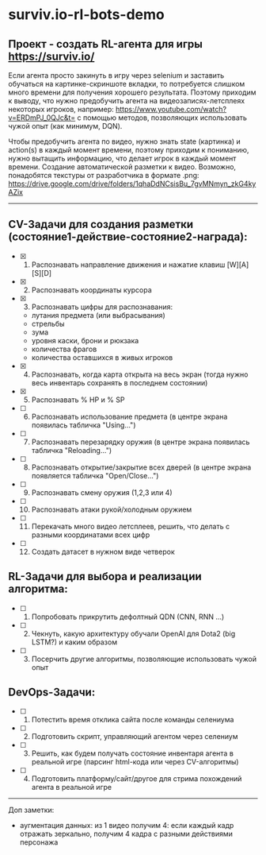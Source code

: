# surviv.io-rl-bots-demo

## Проект - создать RL-агента для игры https://surviv.io/

Если агента просто закинуть в игру через selenium и заставить обучаться на картинке-скриншоте вкладки, то потребуется слишком много времени для получения хорошего результата. Поэтому приходим к выводу, что нужно предобучить агента на видеозаписях-летсплеях некоторых игроков, например: https://www.youtube.com/watch?v=ERDmPJ_0QJc&t= с помощью методов, позволяющих использовать чужой опыт (как минимум, DQN).

Чтобы предобучить агента по видео, нужно знать state (картинка) и action(s) в каждый момент времени, поэтому приходим к пониманию, нужно вытащить информацию, что делает игрок в каждый момент времени. 
Создание автоматической разметки к видео. Возможно, понадобятся текстуры от разработчика в формате .png: https://drive.google.com/drive/folders/1qhaDdNCsisBu_7gvMNmyn_zkG4kyAZix
______________________________________________________________________________

## CV-Задачи для создания разметки (состояние1-действие-состояние2-награда):
- [x] 1)  Распознавать направление движения и нажатие клавиш [W][A][S][D]
- [x] 2)  Распознавать координаты курсора
- [x] 3)	Распознавать цифры для распознавания:
  - лутания предмета (или выбрасывания)
  - стрельбы
  - зума
  - уровня каски, брони и рюкзака
  - количества фрагов
  - количества оставшихся в живых игроков
- [x] 4) Распознавать, когда карта открыта на весь экран (тогда нужно весь инвентарь сохранять в последнем состоянии)
- [x] 5)	Распознавать % HP и % SP
- [ ] 6)	Распознавать использование предмета (в центре экрана появилась табличка "Using...")
- [ ] 7)	Распознавать перезарядку оружия (в центре экрана появилась табличка "Reloading...")
- [ ] 8) Распознавать открытие/закрытие всех дверей (в центре экрана появляется табличка "Open/Close...")
- [ ] 9) Распознавать смену оружия (1,2,3 или 4)
- [ ] 10)	Распознавать атаки рукой/холодным оружием
- [ ] 11)	Перекачать много видео летсплеев, решить, что делать с разными координатами всех цифр
- [ ] 12)	Создать датасет в нужном виде четверок

## RL-Задачи для выбора и реализации алгоритма:
- [ ] 1) Попробовать прикрутить дефолтный QDN (CNN, RNN ...)
- [ ] 2) Чекнуть, какую архитектуру обучали OpenAI для Dota2 (big LSTM?) и каким образом
- [ ] 3) Посерчить другие алгоритмы, позволяющие использовать чужой опыт

## DevOps-Задачи:
- [ ] 1) Потестить время отклика сайта после команды селениума
- [ ] 2) Подготовить скрипт, управляющий агентом через селениум
- [ ] 3) Решить, как будем получать состояние инвентаря агента в реальной игре (парсинг html-кода или через CV-алгоритмы)
- [ ] 4) Подготовить платформу/сайт/другое для стрима похождений агента в реальной игре

______________________________________________________________________________
Доп заметки:
- аугментация данных: из 1 видео получим 4: если каждый кадр отражать зеркально, получим 4 кадра с разными действиями персонажа
